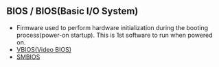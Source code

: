 ## BIOS / BIOS(Basic I/O System)
- Firmware used to perform hardware initialization during the booting process(power-on startup). This is 1st software to run when powered on.
- [VBIOS(Video BIOS)](VBIOS)
- [SMBIOS](SMBIOS)
